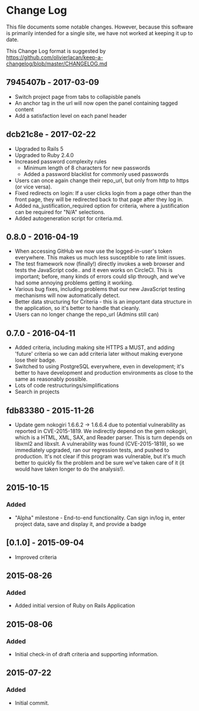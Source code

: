 # Change Log

This file documents some notable changes.
However, because this software is primarily intended for a single site,
we have not worked at keeping it up to date.

This Change Log format is suggested by
<https://github.com/olivierlacan/keep-a-changelog/blob/master/CHANGELOG.md>

## 7945407b - 2017-03-09

- Switch project page from tabs to collapisble panels
- An anchor tag in the url will now open the panel containing
  tagged content
- Add a satisfaction level on each panel header

## dcb21c8e - 2017-02-22

- Upgraded to Rails 5
- Upgraded to Ruby 2.4.0
- Increased password complexity rules
  - Minimum length of 8 characters for new passwords
  - Added a password blacklist for commonly used passwords
- Users can once again change their repo_url, but only from http to https
  (or vice versa).
- Fixed redirects on login: If a user clicks login from a page other
  than the front page, they will be redirected back to that page after
  they log in.
- Added na_justification_required option for criteria, where a justification
  can be required for "N/A" selections.
- Added autogeneration script for criteria.md.

## 0.8.0 - 2016-04-19

- When accessing GitHub we now use the logged-in-user's token
  everywhere.  This makes us much less susceptible to rate limit issues.
- The test framework now (finally!) directly invokes a web browser
  and tests the JavaScript code.. and it even works on CircleCI.
  This is important; before, many kinds of errors could slip through,
  and we've had some annoying problems getting it working.
- Various bug fixes, including problems that our new JavaScript testing
  mechanisms will now automatically detect.
- Better data structuring for Criteria - this is an important data structure
  in the application, so it's better to handle that cleanly.
- Users can no longer change the repo_url (Admins still can)

## 0.7.0 - 2016-04-11

- Added criteria, including making site HTTPS a MUST, and adding 'future'
  criteria so we can add criteria later without making everyone
  lose their badge.
- Switched to using PostgreSQL everywhere, even in development;
  it's better to have development and production environments as close
  to the same as reasonably possible.
- Lots of code restructurings/simplifications
- Search in projects

## fdb83380 - 2015-11-26

- Update gem nokogiri 1.6.6.2 -> 1.6.6.4 due to potential vulnerability
  as reported in CVE-2015-1819.
  We indirectly depend on the gem nokogiri, which is a
  HTML, XML, SAX, and Reader parser.  This is turn depends on
  libxml2 and libxslt.  A vulnerability was found (CVE-2015-1819),
  so we immediately upgraded, ran our regression tests, and pushed to
  production.  It's not clear if this program was vulnerable, but
  it's much better to quickly fix the problem and be sure we've taken care
  of it (it would have taken longer to do the analysis!).

## 2015-10-15

### Added

- "Alpha" milestone - End-to-end functionality.  Can sign in/log in,
  enter project data, save and display it, and provide a badge

## [0.1.0] - 2015-09-04

- Improved criteria

## 2015-08-26

### Added

- Added initial version of Ruby on Rails Application

## 2015-08-06

### Added

- Initial check-in of draft criteria and supporting information.

## 2015-07-22

### Added

- Initial commit.


